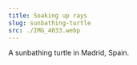 ```yaml
---
title: Soaking up rays
slug: sunbathing-turtle
src: ./IMG_4033.webp
---
```


A sunbathing turtle in Madrid, Spain.
